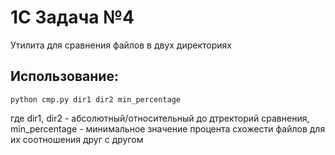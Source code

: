 # 1C Задача №4
Утилита для сравнения файлов в двух директориях
## Использование:
```
python cmp.py dir1 dir2 min_percentage
```
где dir1, dir2 - абсолютный/относительный до дтректорий сравнения, min_percentage - минимальное значение процента схожести файлов для их соотношения друг с другом
